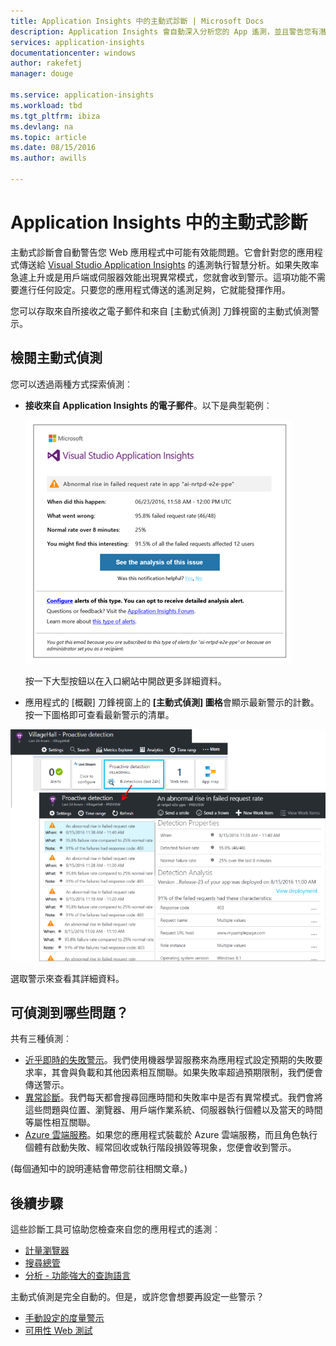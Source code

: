 ```yaml
---
title: Application Insights 中的主動式診斷 | Microsoft Docs
description: Application Insights 會自動深入分析您的 App 遙測，並且警告您有潛在的問題。
services: application-insights
documentationcenter: windows
author: rakefetj
manager: douge

ms.service: application-insights
ms.workload: tbd
ms.tgt_pltfrm: ibiza
ms.devlang: na
ms.topic: article
ms.date: 08/15/2016
ms.author: awills

---
```

# Application Insights 中的主動式診斷
 主動式診斷會自動警告您 Web 應用程式中可能有效能問題。它會針對您的應用程式傳送給 [Visual Studio Application Insights](app-insights-overview.md) 的遙測執行智慧分析。如果失敗率急遽上升或是用戶端或伺服器效能出現異常模式，您就會收到警示。這項功能不需要進行任何設定。只要您的應用程式傳送的遙測足夠，它就能發揮作用。

您可以存取來自所接收之電子郵件和來自 [主動式偵測] 刀鋒視窗的主動式偵測警示。

## 檢閱主動式偵測
您可以透過兩種方式探索偵測︰

* **接收來自 Application Insights 的電子郵件**。以下是典型範例︰
  
    ![電子郵件警示](./media/app-insights-proactive-diagnostics/03.png)
  
    按一下大型按鈕以在入口網站中開啟更多詳細資料。
* 應用程式的 [概觀] 刀鋒視窗上的 **[主動式偵測] 圖格**會顯示最新警示的計數。按一下圖格即可查看最新警示的清單。

![檢視最近的偵測](./media/app-insights-proactive-diagnostics/04.png)

選取警示來查看其詳細資料。

## 可偵測到哪些問題？
共有三種偵測︰

* [近乎即時的失敗警示](app-insights-proactive-failure-diagnostics.md)。我們使用機器學習服務來為應用程式設定預期的失敗要求率，其會與負載和其他因素相互關聯。如果失敗率超過預期限制，我們便會傳送警示。
* [異常診斷](app-insights-proactive-anomaly-diagnostics.md)。我們每天都會搜尋回應時間和失敗率中是否有異常模式。我們會將這些問題與位置、瀏覽器、用戶端作業系統、伺服器執行個體以及當天的時間等屬性相互關聯。
* [Azure 雲端服務](https://azure.microsoft.com/blog/proactive-notifications-on-cloud-service-issues-with-azure-diagnostics-and-application-insights/)。如果您的應用程式裝載於 Azure 雲端服務，而且角色執行個體有啟動失敗、經常回收或執行階段損毀等現象，您便會收到警示。

(每個通知中的說明連結會帶您前往相關文章。)

## 後續步驟
這些診斷工具可協助您檢查來自您的應用程式的遙測︰

* [計量瀏覽器](app-insights-metrics-explorer.md)
* [搜尋總管](app-insights-diagnostic-search.md)
* [分析 - 功能強大的查詢語言](app-insights-analytics-tour.md)

主動式偵測是完全自動的。但是，或許您會想要再設定一些警示？

* [手動設定的度量警示](app-insights-alerts.md)
* [可用性 Web 測試](app-insights-monitor-web-app-availability.md)

<!----HONumber=AcomDC_0907_2016-->